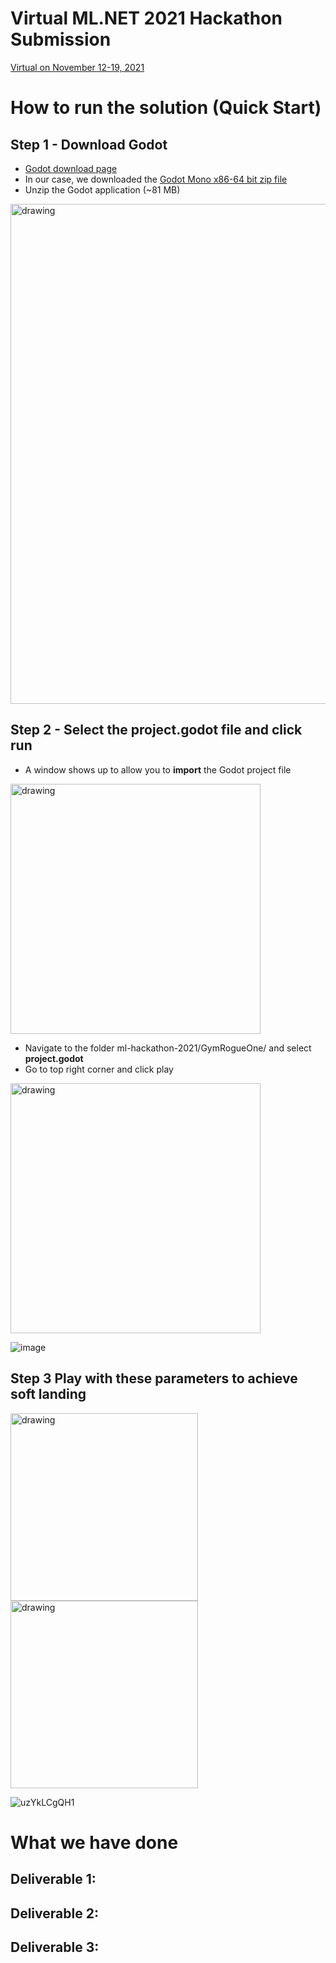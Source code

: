 # Virtual ML.NET 2021 Hackathon Submission 

[Virtual on November 12-19, 2021](https://github.com/virtualmlnet/hackathon-2021)


# How to run the solution (Quick Start)

## Step 1 - Download Godot

- [Godot download page](https://godotengine.org/download)
- In our case, we downloaded the [Godot Mono x86-64 bit zip file](https://downloads.tuxfamily.org/godotengine/3.4/mono/Godot_v3.4-stable_mono_win64.zip)
- Unzip the Godot application (~81 MB)
<img src="https://user-images.githubusercontent.com/49812372/142356492-e180285a-2afb-4d73-b5cb-eb9c22bcc32b.png" alt="drawing" width="800"/>

## Step 2 - Select the project.godot file and click run
- A window shows up to allow you to **import** the Godot project file
<img src="https://user-images.githubusercontent.com/49812372/142356675-874202f3-9a08-4197-9062-a02e0d201a7d.png" alt="drawing" width="400"/>

- Navigate to the folder ml-hackathon-2021/GymRogueOne/ and select **project.godot**
- Go to top right corner and click play 

<img src="https://user-images.githubusercontent.com/49812372/142357190-5f001d2e-baa5-4dea-8a51-5121ecd91247.png" alt="drawing" width="400"/>

![image](https://user-images.githubusercontent.com/49812372/142357095-d210ee58-46c8-41cc-8f93-f08b14749422.png)

## Step 3 Play with these parameters to achieve soft landing


<img src="https://user-images.githubusercontent.com/59052120/142358531-a5d2372c-10f3-4552-baa9-1509c70a93be.png" alt="drawing" width="300"/>

<img src="https://user-images.githubusercontent.com/59052120/142358550-6414ab7f-d814-406b-a021-9eb90ba9e11d.png" alt="drawing" width="300"/>


![uzYkLCgQH1](https://user-images.githubusercontent.com/59052120/142358633-33c33c02-7e19-4ce0-b9a8-1148e8c8017d.gif)

# What we have done

## Deliverable 1: 

## Deliverable 2: 

## Deliverable 3: 
